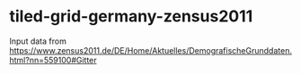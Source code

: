 # tiled-grid-germany-zensus2011

Input data from https://www.zensus2011.de/DE/Home/Aktuelles/DemografischeGrunddaten.html?nn=559100#Gitter

